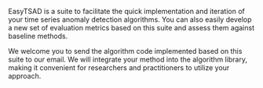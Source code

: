 EasyTSAD is a suite to facilitate the quick implementation and iteration of your time series anomaly detection algorithms. You can also easily develop a new set of evaluation metrics based on this suite and assess them against baseline methods. 

We welcome you to send the algorithm code implemented based on this suite to our email. We will integrate your method into the algorithm library, making it convenient for researchers and practitioners to utilize your approach.